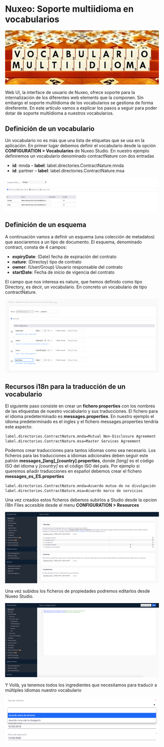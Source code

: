 # Nuxeo: Soporte multiidioma en vocabularios

![Vocabulario multiidioma en Nuxeo](/images/vocabulario-multiidioma.jpeg "Vocabulario multiidioma en Nuxeo")

Web UI, la interface de usuario de Nuxeo, ofrece soporte para la internalización de los diferentes web elements que la componen. Sin embargo el soporte multiidioma de los vocabularios se gestiona de forma direferente. En este artículo vamos a explicar los pasos a seguir para poder dotar de soporte multiidioma a nuestros vocabularios.

## Definición de un vocabulario
Un vocabulario no es más que una lista de etiquetas que se usa en la aplicación. En primer lugar debemos definir el vocabulario desde la opción **CONFIGURATION > Vocabularies** de Nuxeo Studio. En nuestro ejemplo definiremos un vocabulario denominado contractNature con dos entradas

   - **id**: mnda – **label**: label.directories.ContractNature.mnda
   - **id**: partner – **label**: label.directories.ContractNature.msa

![nuxeo vocabulary definition](/images/nuxeo-vocabulary-definition-744x162.png "nuxeo vocabulary definition")

 
## Definición de un esquema
A continuación vamos a definir un esquema (una colección de metadatos) que asociaremos a un tipo de documento.  El esquema, denominado contract, consta de 4 campos:

   - **expiryDate**: (Date) fecha de expiración del contrato
   - **nature**: (Directoy) tipo de contrato
   - **owner**: (User/Group) Usuario responsable del contrato
   - **startDate**: Fecha de inicio de vigencia del contrato

El campo que nos interesa es nature, que hemos definido como tipo Directory, es decir, un vocabulario. En concreto un vocabulario de tipo contractNature.

![nuxeo schema with directory field](/images/nuxeo-schema-with-directory-field-744x357.png "nuxeo schema with directory field")
 

## Recursos i18n para la traducción de un vocabulario
El siguiente paso consiste en crear un **fichero properties** con los nombres de las etiquestas de nuestro vocabulario y sus traducciones. El fichero para el idioma predeterminado es **messages.properties**. En nuestro ejemplo el idioma predeterminado es el ingles y el fichero messages.properties tendría este aspecto:

```shell
label.directories.ContractNature.mnda=Mutual Non-Disclosure Agreement
label.directories.ContractNature.msa=Master Services Agreement
```

Podemos crear traducciones para tantos idiomas como sea necesario. Los ficheros para las traducciones a idiomas adicionales deben seguir este patrón **messages_[lang]_[country].properties**, donde *[lang]* es el código ISO del idioma y *[country]* es el código ISO del país. Por ejemplo si queremos añadir traducciones en español debemos crear el fichero **messages_es_ES.properties**

```shell
label.directories.ContractNature.mnda=Acuerdo mutuo de no divulgación
label.directories.ContractNature.msa=Acuerdo marco de servicios
```

Una vez creados estos ficheros debemos subirlos a Studio desde la opcion i18n Files accesible desde el menu **CONFIGURATION > Resources**

![nuxeo resources multilanguage](/images/nuxeo-resources-multilanguage-744x344.png "nuxeo resources multilanguage")



Una vez subidos los ficheros de propiedades podremos editarlos desde Nuxeo Studio.


![nuxeo edit resources](/images/nuxeo-edit-resources-744x357.png "nuxeo edit resources")


Y Voilà, ya tenemos todos los ingredientes que necesitamos para traducir a múltiples idiomas nuestro vocabulario


![nuxeo suggestion directory multiidioma](/images/nuxeo-suggestion-directory-744x221.png "nuxeo suggestion directory multiidioma")



